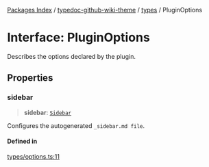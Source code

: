 [Packages Index](../../../README.md) / [typedoc-github-wiki-theme](../../README.md) / [types](../README.md) / PluginOptions

# Interface: PluginOptions

Describes the options declared by the plugin.

## Properties

### sidebar

> **sidebar**: [`Sidebar`](Sidebar.md)

Configures the autogenerated `_sidebar.md file`.

#### Defined in

[types/options.ts:11](https://github.com/typedoc2md/typedoc-plugin-markdown/blob/352ce41370cee18034e72b7c2f3874bbfe56f96f/packages/typedoc-github-wiki-theme/src/types/options.ts#L11)
